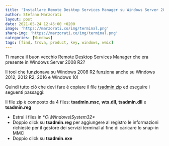 ```yaml
---
title: 'Installare Remote Desktop Services Manager su Windows Server 2016 e Windows 10'
author: Stefano Marzorati
layout: post
date: 2021-05-24 12:45:00 +0200
image: 'https://marzorati.co/img/terminal.png'
share-img: 'https://marzorati.co/img/terminal.png'
categories: [Windows]
tags: [find, trova, product, key, windows, wmic]
---
```

Ti manca il buon vecchio Remote Desktop Services Manager che era presente in Windows Server 2008 R2?   

Il tool che funzionava su Windows 2008 R2 funziona anche su Windows 2012, 2012 R2, 2016 e Windows 10!   

Quindi tutto ciò che devi fare è copiare il file <a href="https://marzorati.co/download/tsadmin.zip" target="_blank">tsadmin.zip</a> ed eseguire i seguenti passaggi:   

Il file zip è composto da 4 files: **tsadmin.msc**, **wts.dll**, **tsadmin.dll** e **tsadmin.reg**   

* Estrai i files in **C:\Windows\System32\**
* Doppio click su **tsadmin.reg** per aggiungere al registro le informazioni richieste per il gestore dei servizi terminal al fine di caricare lo snap-in MMC
* Doppio click su **tsadmin.exe**
